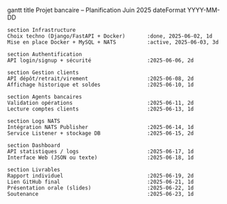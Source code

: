 gantt
    title Projet bancaire – Planification Juin 2025
    dateFormat  YYYY-MM-DD

    section Infrastructure
    Choix techno (Django/FastAPI + Docker)       :done, 2025-06-02, 1d
    Mise en place Docker + MySQL + NATS          :active, 2025-06-03, 3d

    section Authentification
    API login/signup + sécurité                  :2025-06-06, 2d

    section Gestion clients
    API dépôt/retrait/virement                   :2025-06-08, 2d
    Affichage historique et soldes               :2025-06-10, 1d

    section Agents bancaires
    Validation opérations                        :2025-06-11, 2d
    Lecture comptes clients                      :2025-06-13, 1d

    section Logs NATS
    Intégration NATS Publisher                   :2025-06-14, 1d
    Service Listener + stockage DB               :2025-06-15, 2d

    section Dashboard
    API statistiques / logs                      :2025-06-17, 1d
    Interface Web (JSON ou texte)                :2025-06-18, 1d

    section Livrables
    Rapport individuel                           :2025-06-19, 2d
    Lien GitHub final                            :2025-06-21, 1d
    Présentation orale (slides)                  :2025-06-22, 1d
    Soutenance                                   :2025-06-23, 1d
